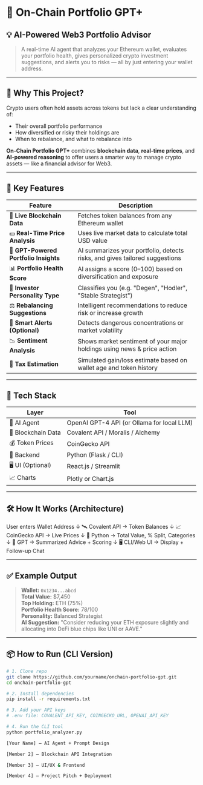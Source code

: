 # 🧠 On-Chain Portfolio GPT+

## 💡 AI-Powered Web3 Portfolio Advisor

> A real-time AI agent that analyzes your Ethereum wallet, evaluates your portfolio health, gives personalized crypto investment suggestions, and alerts you to risks — all by just entering your wallet address.

---

## 🚀 Why This Project?

Crypto users often hold assets across tokens but lack a clear understanding of:
- Their overall portfolio performance
- How diversified or risky their holdings are
- When to rebalance, and what to rebalance into

**On-Chain Portfolio GPT+** combines **blockchain data**, **real-time prices**, and **AI-powered reasoning** to offer users a smarter way to manage crypto assets — like a financial advisor for Web3.

---

## 🧩 Key Features

| Feature | Description |
|--------|-------------|
| 🔗 **Live Blockchain Data** | Fetches token balances from any Ethereum wallet |
| 💵 **Real-Time Price Analysis** | Uses live market data to calculate total USD value |
| 🤖 **GPT-Powered Portfolio Insights** | AI summarizes your portfolio, detects risks, and gives tailored suggestions |
| 📊 **Portfolio Health Score** | AI assigns a score (0–100) based on diversification and exposure |
| 🧠 **Investor Personality Type** | Classifies you (e.g. "Degen", "Hodler", "Stable Strategist") |
| ⚖️ **Rebalancing Suggestions** | Intelligent recommendations to reduce risk or increase growth |
| 🔔 **Smart Alerts (Optional)** | Detects dangerous concentrations or market volatility |
| 📉 **Sentiment Analysis** | Shows market sentiment of your major holdings using news & price action |
| 🧾 **Tax Estimation** | Simulated gain/loss estimate based on wallet age and token history |

---

## 🧱 Tech Stack

| Layer | Tool |
|------|------|
| 🧠 AI Agent | OpenAI GPT-4 API (or Ollama for local LLM) |
| 🔗 Blockchain Data | Covalent API / Moralis / Alchemy |
| 💰 Token Prices | CoinGecko API |
| 🐍 Backend | Python (Flask / CLI) |
| 🖥️ UI (Optional) | React.js / Streamlit |
| 📈 Charts | Plotly or Chart.js |

---

## 🛠️ How It Works (Architecture)

User enters Wallet Address
↓
🛰️ Covalent API → Token Balances
↓
📈 CoinGecko API → Live Prices
↓
🧮 Python → Total Value, % Split, Categories
↓
🤖 GPT → Summarized Advice + Scoring
↓
🖥️ CLI/Web UI → Display + Follow-up Chat


---

## ✅ Example Output

> **Wallet:** `0x1234...abcd`  
> **Total Value:** $7,450  
> **Top Holding:** ETH (75%)  
> **Portfolio Health Score:** 78/100  
> **Personality:** Balanced Strategist  
> **AI Suggestion:** "Consider reducing your ETH exposure slightly and allocating into DeFi blue chips like UNI or AAVE."

---

## 📦 How to Run (CLI Version)

```bash
# 1. Clone repo
git clone https://github.com/yourname/onchain-portfolio-gpt.git
cd onchain-portfolio-gpt

# 2. Install dependencies
pip install -r requirements.txt

# 3. Add your API keys
# .env file: COVALENT_API_KEY, COINGECKO_URL, OPENAI_API_KEY

# 4. Run the CLI tool
python portfolio_analyzer.py

[Your Name] — AI Agent + Prompt Design

[Member 2] — Blockchain API Integration

[Member 3] — UI/UX & Frontend

[Member 4] — Project Pitch + Deployment

